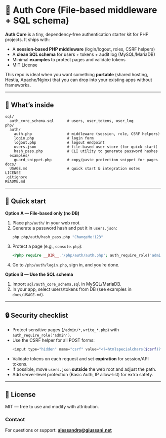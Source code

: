 # 🔐 Auth Core (File‑based middleware + SQL schema)

**Auth Core** is a tiny, dependency‑free authentication starter kit for PHP projects.
It ships with:

- A **session‑based PHP middleware** (login/logout, roles, CSRF helpers)
- A **clean SQL schema** for users + tokens + audit log (MySQL/MariaDB)
- Minimal **examples** to protect pages and validate tokens
- MIT License

This repo is ideal when you want something **portable** (shared hosting, Hestia, Apache/Nginx) that you can drop into your existing apps without frameworks.

---

## 🧩 What’s inside

```
sql/
  auth_core_schema.sql      # users, user_tokens, user_log
php/
  auth/
    auth.php                # middleware (session, role, CSRF helpers)
    login.php               # login form
    logout.php              # logout endpoint
    users.json              # file‑based user store (for quick start)
    hash_pass.php           # CLI utility to generate password hashes
  examples/
    guard_snippet.php       # copy/paste protection snippet for pages
docs/
  USAGE.md                  # quick start & integration notes
LICENSE
.gitignore
README.md
```

---

## 🚀 Quick start

**Option A — File‑based only (no DB)**
1. Place `php/auth/` in your web root.
2. Generate a password hash and put it in `users.json`:
   ```bash
   php php/auth/hash_pass.php "ChangeMe!123"
   ```
3. Protect a page (e.g., `console.php`):
   ```php
   <?php require __DIR__.'/php/auth/auth.php'; auth_require_role('admin'); $csrf = auth_csrf_token(); ?>
   ```
4. Go to `/php/auth/login.php`, sign in, and you’re done.

**Option B — Use the SQL schema**
1. Import `sql/auth_core_schema.sql` in MySQL/MariaDB.
2. In your app, select users/tokens from DB (see examples in `docs/USAGE.md`).

---

## 🔒 Security checklist

- Protect sensitive pages (`/admin/*`, `write_*.php`) with `auth_require_role('admin')`.
- Use the CSRF helper for all POST forms:
  ```php
  <input type="hidden" name="csrf" value="<?=htmlspecialchars($csrf)?>">
  ```
- Validate tokens on each request and set **expiration** for session/API tokens.
- If possible, move `users.json` **outside** the web root and adjust the path.
- Add server‑level protection (Basic Auth, IP allow‑list) for extra safety.

---

## 🧾 License

MIT — free to use and modify with attribution.


### Contact

For questions or support: **alessandro@giussani.net**
